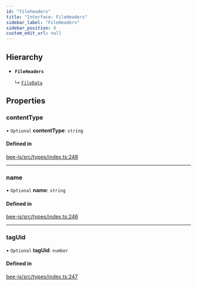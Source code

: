 ```yaml
---
id: "fileheaders"
title: "Interface: FileHeaders"
sidebar_label: "FileHeaders"
sidebar_position: 0
custom_edit_url: null
---
```


## Hierarchy

- **`FileHeaders`**

  ↳ [`FileData`](filedata.md)

## Properties

### contentType

• `Optional` **contentType**: `string`

#### Defined in

[bee-js/src/types/index.ts:248](https://github.com/ethersphere/bee-js/blob/ae6a776/src/types/index.ts#L248)

___

### name

• `Optional` **name**: `string`

#### Defined in

[bee-js/src/types/index.ts:246](https://github.com/ethersphere/bee-js/blob/ae6a776/src/types/index.ts#L246)

___

### tagUid

• `Optional` **tagUid**: `number`

#### Defined in

[bee-js/src/types/index.ts:247](https://github.com/ethersphere/bee-js/blob/ae6a776/src/types/index.ts#L247)
